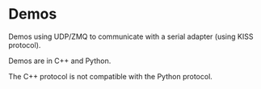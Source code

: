 # Demos

Demos using UDP/ZMQ to communicate with a serial adapter (using KISS protocol).

Demos are in C++ and Python.

The C++ protocol is not compatible with the Python protocol.
